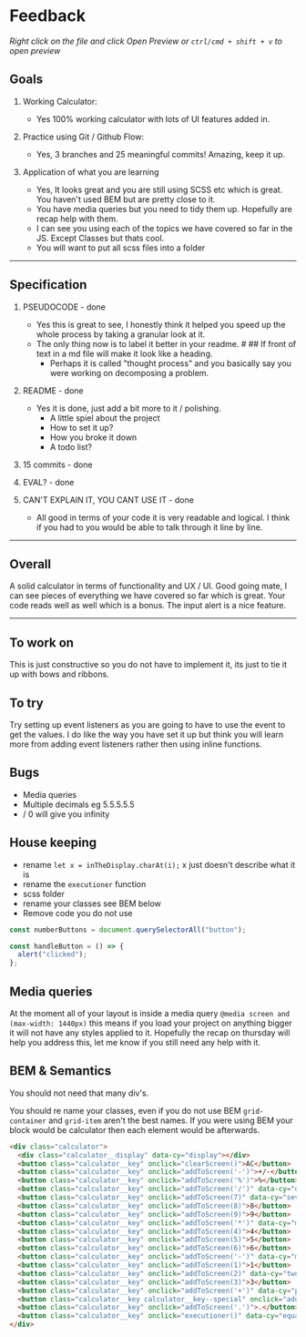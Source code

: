 # Feedback

_Right click on the file and click Open Preview or `ctrl/cmd + shift + v` to open preview_

## Goals

1.  Working Calculator:

    - Yes 100% working calculator with lots of UI features added in.

2.  Practice using Git / Github Flow:

    - Yes, 3 branches and 25 meaningful commits! Amazing, keep it up.

3.  Application of what you are learning

    - Yes, It looks great and you are still using SCSS etc which is great. You haven't used BEM but are pretty close to it.
    - You have media queries but you need to tidy them up. Hopefully are recap help with them.
    - I can see you using each of the topics we have covered so far in the JS. Except Classes but thats cool.
    - You will want to put all scss files into a folder

---

## Specification

1. PSEUDOCODE - done

   - Yes this is great to see, I honestly think it helped you speed up the whole process by taking a granular look at it.
   - The only thing now is to label it better in your readme. \# \#\# If front of text in a md file will make it look like a heading.
     - Perhaps it is called "thought process" and you basically say you were working on decomposing a problem.

2. README - done

   - Yes it is done, just add a bit more to it / polishing.
     - A little spiel about the project
     - How to set it up?
     - How you broke it down
     - A todo list?

3. 15 commits - done

4. EVAL? - done

5. CAN'T EXPLAIN IT, YOU CANT USE IT - done

   - All good in terms of your code it is very readable and logical. I think if you had to you would be able to talk through it line by line.

---

## Overall

A solid calculator in terms of functionality and UX / UI. Good going mate, I can see pieces of everything we have covered so far which is great. Your code reads well as well which is a bonus. The input alert is a nice feature.

---

## To work on

This is just constructive so you do not have to implement it, its just to tie it up with bows and ribbons.

## To try

Try setting up event listeners as you are going to have to use the event to get the values. I do like the way you have set it up but think you will learn more from adding event listeners rather then using inline functions.

## Bugs

- Media queries
- Multiple decimals eg 5.5.5.5.5
- / 0 will give you infinity

## House keeping

- rename `let x = inTheDisplay.charAt(i);` x just doesn't describe what it is
- rename the `executioner` function
- scss folder
- rename your classes see BEM below
- Remove code you do not use

```js
const numberButtons = document.querySelectorAll("button");

const handleButton = () => {
  alert("clicked");
};
```

## Media queries

At the moment all of your layout is inside a media query `@media screen and (max-width: 1440px)` this means if you load your project on anything bigger it will not have any styles applied to it. Hopefully the recap on thursday will help you address this, let me know if you still need any help with it.

## BEM & Semantics

You should not need that many div's.

You should re name your classes, even if you do not use BEM `grid-container` and `grid-item` aren't the best names. If you were using BEM your block would be calculator then each element would be afterwards.

```html
<div class="calculator">
  <div class="calculator__display" data-cy="display"></div>
  <button class="calculator__key" onclick="clearScreen()">AC</button>
  <button class="calculator__key" onclick="addToScreen('-')">+/-</button>
  <button class="calculator__key" onclick="addToScreen('%')">%</button>
  <button class="calculator__key" onclick="addToScreen('/')" data-cy="divide">/</button>
  <button class="calculator__key" onclick="addToScreen(7)" data-cy="seven">7</button>
  <button class="calculator__key" onclick="addToScreen(8)">8</button>
  <button class="calculator__key" onclick="addToScreen(9)">9</button>
  <button class="calculator__key" onclick="addToScreen('*')" data-cy="multiply">*</button>
  <button class="calculator__key" onclick="addToScreen(4)">4</button>
  <button class="calculator__key" onclick="addToScreen(5)">5</button>
  <button class="calculator__key" onclick="addToScreen(6)">6</button>
  <button class="calculator__key" onclick="addToScreen('-')" data-cy="minus">-</button>
  <button class="calculator__key" onclick="addToScreen(1)">1</button>
  <button class="calculator__key" onclick="addToScreen(2)" data-cy="two">2</button>
  <button class="calculator__key" onclick="addToScreen(3)">3</button>
  <button class="calculator__key" onclick="addToScreen('+')" data-cy="plus">+</button>
  <button class="calculator__key calculator__key--special" onclick="addToScreen(0)">0</button>
  <button class="calculator__key" onclick="addToScreen('.')">.</button>
  <button class="calculator__key" onclick="executioner()" data-cy="equals">=</button>
</div>
```
